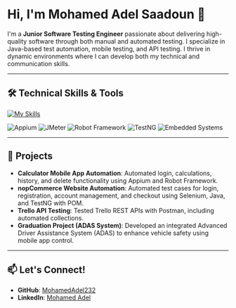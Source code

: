 # Hi, I'm Mohamed Adel Saadoun 👋

I'm a **Junior Software Testing Engineer** passionate about delivering high-quality software through both manual and automated testing. I specialize in Java-based test automation, mobile testing, and API testing. I thrive in dynamic environments where I can develop both my technical and communication skills.

---

## 🛠️ Technical Skills & Tools
[![My Skills](https://skillicons.dev/icons?i=java,selenium,postman,jenkins,git,github,linux,mysql,c,cpp,eclipse,intellij,make)](https://skillicons.dev)

![Appium](https://img.shields.io/badge/Appium-41BDF5?style=for-the-badge&logo=appium&logoColor=white)
![JMeter](https://img.shields.io/badge/JMeter-D22128?style=for-the-badge&logo=apache-jmeter&logoColor=white)
![Robot Framework](https://img.shields.io/badge/Robot%20Framework-000000?style=for-the-badge&logo=robot-framework&logoColor=white)
![TestNG](https://img.shields.io/badge/TestNG-FF7300?style=for-the-badge&logo=testng&logoColor=white)
![Embedded Systems](https://img.shields.io/badge/Embedded%20Systems-00599C?style=for-the-badge&logo=embedded-systems&logoColor=white)


---

## 🚀 Projects

- **Calculator Mobile App Automation**: Automated login, calculations, history, and delete functionality using Appium and Robot Framework.
- **nopCommerce Website Automation**: Automated test cases for login, registration, account management, and checkout using Selenium, Java, and TestNG with POM.
- **Trello API Testing**: Tested Trello REST APIs with Postman, including automated collections.
- **Graduation Project (ADAS System)**: Developed an integrated Advanced Driver Assistance System (ADAS) to enhance vehicle safety using mobile app control.

---

## 📫 Let's Connect!

- **GitHub**: [MohamedAdel232](https://github.com/MohamedAdel232)
- **LinkedIn**: [Mohamed Adel](https://www.linkedin.com/in/mohamedadel232)
